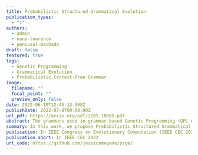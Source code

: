 ```yaml
---
title: Probabilistic Structured Grammatical Evolution
publication_types:
  - "1"
authors:
  - admin
  - nuno-lourenco
  - penousal-machado
draft: false
featured: true
tags:
  - Genetic Programming
  - Grammatical Evolution
  - Probabilistic Context-Free Grammar
image:
  filename: ""
  focal_point: ""
  preview_only: false
date: 2022-06-19T12:45:13.508Z
publishDate: 2022-07-8T00:00:00Z
url_pdf: https://arxiv.org/pdf/2205.10685.pdf
abstract: The grammars used in grammar-based Genetic Programming (GP) methods have a significant impact on the quality of the solutions generated since they define the search space by restricting the solutions to its syntax. In this work, we propose Probabilistic Structured Grammatical Evolution (PSGE), a new approach that combines the Structured Grammatical Evolution (SGE) and Probabilistic Grammatical Evolution (PGE) representation variants and mapping mechanisms. The genotype is a set of dynamic lists, one for each non-terminal in the grammar, with each element of the list representing a probability used to select the next Probabilistic Context-Free Grammar (PCFG) derivation rule. PSGE statistically outperformed Grammatical Evolution (GE) on all six benchmark problems studied. In comparison to PGE, PSGE outperformed 4 of the 6 problems analyzed.
summary: In this work, we propose Probabilistic Structured Grammatical Evolution (PSGE), a new approach that combines the Structured Grammatical Evolution (SGE) and Probabilistic Grammatical Evolution (PGE) representation variants and mapping mechanisms. The genotype is a set of dynamic lists, one for each non-terminal in the grammar, with each element of the list representing a probability used to select the next Probabilistic Context-Free Grammar (PCFG) derivation rule. PSGE statistically outperformed Grammatical Evolution (GE) on all six benchmark problems studied. In comparison to PGE, PSGE outperformed 4 of the 6 problems analyzed.
publication: In IEEE Congress on Evolutionary Computation (IEEE CEC 2022)
publication_short: In IEEE CEC 2022
url_code: https://github.com/jessicamegane/psge/
---
```

